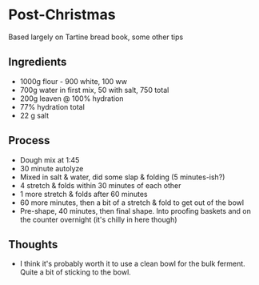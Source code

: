 # Post-Christmas
Based largely on Tartine bread book, some other tips

## Ingredients
- 1000g flour - 900 white, 100 ww
- 700g water in first mix, 50 with salt, 750 total
- 200g leaven @ 100% hydration
- 77% hydration total
- 22 g salt

## Process
- Dough mix at 1:45
- 30 minute autolyze
- Mixed in salt & water, did some slap & folding (5 minutes-ish?)
- 4 stretch & folds within 30 minutes of each other
- 1 more stretch & folds after 60 minutes
- 60 more minutes, then a bit of a stretch & fold to get out of the bowl
- Pre-shape, 40 minutes, then final shape.  Into proofing baskets and on the counter overnight (it's chilly in here though)

## Thoughts
- I think it's probably worth it to use a clean bowl for the bulk ferment.  Quite a bit of sticking to the bowl.
